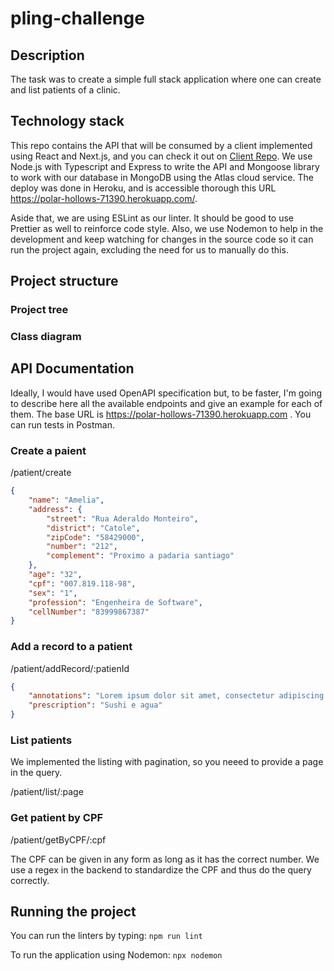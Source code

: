 # pling-challenge

## Description

The task was to create a simple full stack application where one can
create and list patients of a clinic.


## Technology stack
This repo contains the API that will be consumed by a client implemented using
React and Next.js, and you can check it out on [Client Repo](https://github.com/clarammdantas/pling-challenge-client). We use Node.js
with Typescript and Express to write the API and Mongoose library to work with
our database in MongoDB using the Atlas cloud service. The deploy was done in
Heroku, and is accessible thorough this URL https://polar-hollows-71390.herokuapp.com/.

Aside that, we are using ESLint as our linter. It should be good to use Prettier
as well to reinforce code style. Also, we use Nodemon to help in the development
and keep watching for changes in the source code so it can run the project
again, excluding the need for us to manually do this.

## Project structure

### Project tree

### Class diagram

## API Documentation

Ideally, I would have used OpenAPI specification but, to be faster, I'm going
to describe here all the available endpoints and give an example for each of
them. The base URL is https://polar-hollows-71390.herokuapp.com . You can run
tests in Postman.

### Create a paient

/patient/create

```json
{
    "name": "Amelia",
    "address": {
        "street": "Rua Aderaldo Monteiro",
        "district": "Catole",
        "zipCode": "58429000",
        "number": "212",
        "complement": "Proximo a padaria santiago"
    },
    "age": "32",
    "cpf": "007.819.118-98",
    "sex": "1",
    "profession": "Engenheira de Software",
    "cellNumber": "83999867387"
}
```

### Add a record to a patient

/patient/addRecord/:patienId

```json
{
    "annotations": "Lorem ipsum dolor sit amet, consectetur adipiscing elit, sed do eiusmod tempor incididunt ut labore et dolore magna aliqua. ",
    "prescription": "Sushi e agua"
}
```

### List patients

We implemented the listing with pagination, so you neeed to provide a page in
the query.

/patient/list/:page

### Get patient by CPF

/patient/getByCPF/:cpf

The CPF can be given in any form as long as it has the correct number. We use
a regex in the backend to standardize the CPF and thus do the query correctly.

## Running the project

You can run the linters by typing:
`npm run lint`

To run the application using Nodemon:
`npx nodemon`
